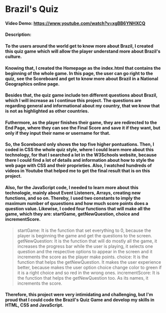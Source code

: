 # Brazil's Quiz
#### Video Demo:  <https://www.youtube.com/watch?v=xgBB6YNHXCQ>
#### Description:
####  To the users around the world get to know more about Brazil, I created this quiz game which will allow the player understand more about Brazil's culture.
####  Knowing that, I created the Homepage as the index.html that contains the beginning of the whole game. In this page, the user can go right to the quiz, see the Scoreboard and get to know more about Brazil in a National Geographics online page.
####  Besides that, the quiz game include ten different questions about Brazil, which I will increase as I continue this project. The questions are regarding general and informational about my country, that we know that is not as highlighted as other countries.
####  Futhermore, as the player finishes their game, they are redirected to the End Page, where they can see the Final Score and save it if they want, but only if they input their name or username for that.
####  So, the Scoreboard only shows the top five higher pontuations. Then, I coded in CSS the whole quiz style, where I could learn more about this technology, for that I searched a lot in the W3Schools website, because there I could find a lot of details and information about how to style the web page with CSS and their proprieties. Also, I watched hundreds of videos in Youtube that helped me to get the final result that is on this project.
####  Also, for the JavaScript code, I needed to learn more about this technologie, mainly about Event Listeners, Arrays, creating new functions, and so on. Thereby, I used two constants to imply the maximum number of quuestions and how much score points does a question value. Likewise, I coded four functions that will make all the game, which they are: startGame, getNewQuestion, choice and incrementScore.

>startGame: It is the function that set everything to 0, because the player is beginning the game and get the questions to the screen.
>getNewQuestion: It is the function that will do mostly all the game, it increases the progress bar while the user is playing, it selects one question and the respective options to appear in the screen and it increments the score as the player make points.
>choice: It is the function that helps the getNewQuestion. It makes the user experience better, because makes the user option choice change color to green if it is a right choice and so red in the wrong ones.
>incrementScore: It is the function that helps the getNewQuestion too. As its names, it increments the score.

####  Therefore, this project were very intimidating and challenging, but I'm proud that I could code the Brazil's Quiz Game and develop my skills in HTML, CSS and JavaScript.